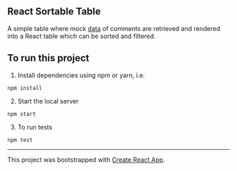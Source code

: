 ## React Sortable Table
A simple table where mock [data](https://jsonplaceholder.typicode.com/comments) of comments are retrieved and rendered into a React table which can be sorted and filtered.

## To run this project

1) Install dependencies using npm or yarn, i.e.
```
npm install
```

2) Start the local server
```
npm start
```

3) To run tests
```
npm test
```
---

This project was bootstrapped with [Create React App](https://github.com/facebook/create-react-app).